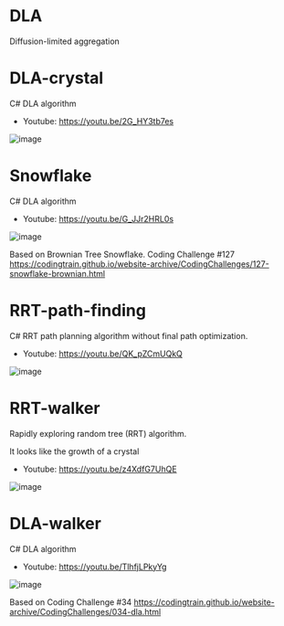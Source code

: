 # DLA
 Diffusion-limited aggregation

# DLA-crystal

C# DLA algorithm

- Youtube: https://youtu.be/2G_HY3tb7es
 
![image](https://github.com/tltrus/DLA/assets/77125487/379e7e74-cbf0-4aee-b37b-5a9f549142ae)


# Snowflake

C# DLA algorithm

- Youtube: https://youtu.be/G_JJr2HRL0s

![image](https://github.com/tltrus/DLA/assets/77125487/5cf4c71a-2ba1-42f1-949c-1da6a4862d82)

Based on Brownian Tree Snowflake. Coding Challenge #127 
https://codingtrain.github.io/website-archive/CodingChallenges/127-snowflake-brownian.html


# RRT-path-finding

C# RRT path planning algorithm without final path optimization.

- Youtube: https://youtu.be/QK_pZCmUQkQ

![image](https://github.com/user-attachments/assets/b0780619-372a-4332-8c72-75b0e4f9a922)


# RRT-walker

Rapidly exploring random tree (RRT) algorithm.

It looks like the growth of a crystal

- Youtube: https://youtu.be/z4XdfG7UhQE

![image](https://github.com/tltrus/DLA/assets/77125487/e18df8bd-d350-4726-92f4-f9e398039038)



# DLA-walker

C# DLA algorithm

- Youtube: https://youtu.be/TlhfjLPkyYg

![image](https://github.com/tltrus/DLA/assets/77125487/4e58d503-42d8-49ea-9e86-c2283fabd639)

Based on Coding Challenge #34 https://codingtrain.github.io/website-archive/CodingChallenges/034-dla.html
